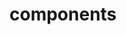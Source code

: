 <!-- Space: Projects -->
<!-- Parent: DockerTemplate -->
<!-- Title: Components DockerTemplate -->

<!-- Label: DockerTemplate -->
<!-- Label: Project -->
<!-- Label: Components -->
<!-- Include: disclaimer.md -->
<!-- Include: ac:toc -->

# components
